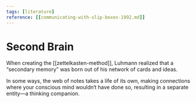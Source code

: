 ```yaml
---
tags: [literature]
reference: [[communicating-with-slip-boxes-1992.md]]
---
```


# Second Brain

When creating the [[zettelkasten-method]], Luhmann realized that a “secondary memory” was born out of his network of cards and ideas.

In some ways, the web of notes takes a life of its own, making connections where your conscious mind wouldn‘t have done so, resulting in a separate entity—a thinking companion.

